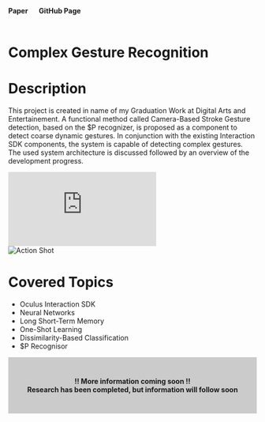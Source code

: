 <script>
    import IoIosPaper from 'svelte-icons/io/IoIosPaper.svelte';
    import {FaGithub} from 'svelte-icons/fa';
</script>


<div class="socials flex  " style="padding-bottom:20px;">
     <b style="spadding-right:5px; padding-top:5px">Paper</b>
    <span>
        <a  href="https://drive.google.com/file/d/1JCU4RP88PnkKnj7y5wkTJ2elSr9m10xZ/view?usp=sharing" target="_blank" rel="no-referrer"><IoIosPaper />
        </a>
    </span>
     <b style="padding-left:5px; padding-right:5px; padding-top:5px">&nbsp&nbsp&nbsp GitHub Page</b>
    <span>
        <a href="https://github.com/gillianassi/GestureRecognition" target="_blank" rel="no-referrer"><FaGithub />
        </a>
    </span>
</div>




# Complex Gesture Recognition

<div id="markdownBody">
    <div class="grid-container grid-centered-container reversed-col-content">
        <div>
            <h1 class="title">Description</h1>
            <p>
            This project is created in name of my Graduation Work at Digital Arts and Entertainement.
            A functional method called Camera-Based Stroke Gesture detection, based on the $P recognizer, is proposed as a component to detect coarse dynamic gestures. In conjunction with the existing Interaction SDK components, the system is capable of detecting complex gestures. The used system architecture is discussed followed by an overview of the development progress.
            </p>
        </div>
        <iframe title="vimeo-player" class="frame" src="https://www.youtube.com/embed/JxBmrBCdC20" frameborder="0" allowfullscreen></iframe>
    </div>
    <div class="grid-container grid-centered-container">
        <img class="rounded-3xl shadow-xl"  src="https://ik.imagekit.io/gillianassi/Research/GestureRecognition/ThunderStorm_ifTk2teU4R.jpg?ik-sdk-version=javascript-1.4.3&updatedAt=1674939739543" alt="Action Shot"  width="auto" />
        <div>
            <h1 class="title">Covered Topics</h1>
            <div>
                <ul class="list-disc marker:text-purple-300 pl-10">
                    <li>Oculus Interaction SDK</li>
                    <li>Neural Networks</li>
                    <li>Long Short-Term Memory</li>
                    <li>One-Shot Learning</li>
                    <li>Dissimilarity-Based Classification</li>
                    <li>$P Recognisor</li>
                </ul>
            </div>
        </div>
    </div>
</div>

<div  style="background-color:rgba(0, 0, 0, 0.2); text-align:center; vertical-align: middle; padding:40px 0;">
    <div class="text-align: center">
        <b>!! More information coming soon !!</b>
    </div>
    <div class="text-align: center" >
        <b>Research has been completed, but information will follow soon</b>  <br> 
    </div>
</div>